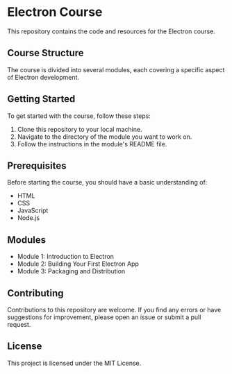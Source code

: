 # Electron Course

This repository contains the code and resources for the Electron course.

## Course Structure

The course is divided into several modules, each covering a specific aspect of Electron development.

## Getting Started

To get started with the course, follow these steps:

1.  Clone this repository to your local machine.
2.  Navigate to the directory of the module you want to work on.
3.  Follow the instructions in the module's README file.

## Prerequisites

Before starting the course, you should have a basic understanding of:

-   HTML
-   CSS
-   JavaScript
-   Node.js

## Modules

-   Module 1: Introduction to Electron
-   Module 2: Building Your First Electron App
-   Module 3: Packaging and Distribution

## Contributing

Contributions to this repository are welcome. If you find any errors or have suggestions for improvement, please open an issue or submit a pull request.

## License

This project is licensed under the MIT License.
